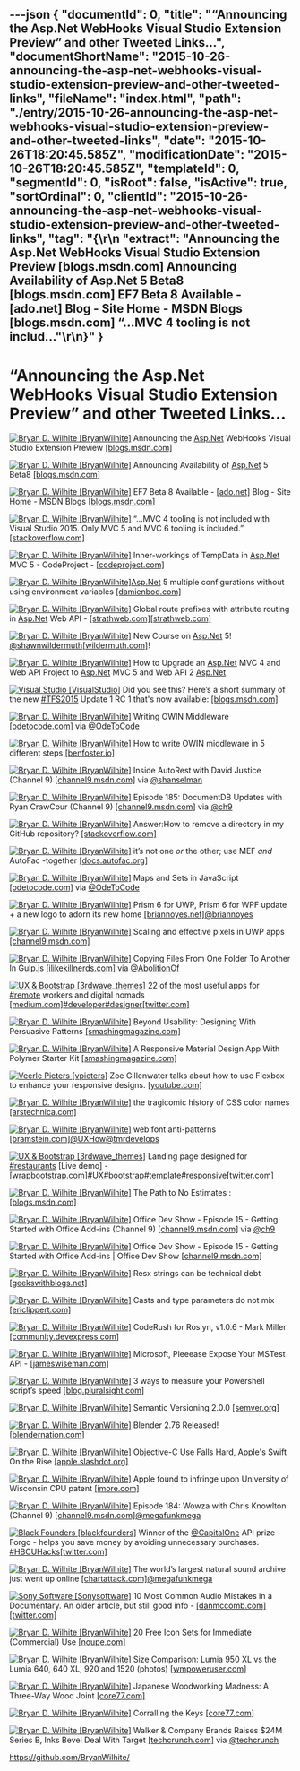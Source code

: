 ---json
{
  "documentId": 0,
  "title": "“Announcing the Asp.Net WebHooks Visual Studio Extension Preview” and other Tweeted Links…",
  "documentShortName": "2015-10-26-announcing-the-asp-net-webhooks-visual-studio-extension-preview-and-other-tweeted-links",
  "fileName": "index.html",
  "path": "./entry/2015-10-26-announcing-the-asp-net-webhooks-visual-studio-extension-preview-and-other-tweeted-links",
  "date": "2015-10-26T18:20:45.585Z",
  "modificationDate": "2015-10-26T18:20:45.585Z",
  "templateId": 0,
  "segmentId": 0,
  "isRoot": false,
  "isActive": true,
  "sortOrdinal": 0,
  "clientId": "2015-10-26-announcing-the-asp-net-webhooks-visual-studio-extension-preview-and-other-tweeted-links",
  "tag": "{\r\n  \"extract\": \"Announcing the Asp.Net WebHooks Visual Studio Extension Preview [blogs.msdn.com]  Announcing Availability of Asp.Net 5 Beta8 [blogs.msdn.com]  EF7 Beta 8 Available - [ado.net]  Blog - Site Home - MSDN Blogs [blogs.msdn.com]  “…MVC 4 tooling is not includ...\"\r\n}"
}
---

# “Announcing the Asp.Net WebHooks Visual Studio Extension Preview” and other Tweeted Links…

[<img alt="Bryan D. Wilhite [BryanWilhite]" src="https://songhay.blob.core.windows.net/shared-social-twitter/BryanWilhite.jpeg">](http://songhayblog.azurewebsites.net/ "Bryan D. Wilhite [BryanWilhite]") Announcing the [Asp.Net](http://www.asp.net/) WebHooks Visual Studio Extension Preview [[blogs.msdn.com]](http://blogs.msdn.com/b/webdev/archive/2015/09/29/announcing-the-asp-net-webhooks-visual-studio-extension-preview.aspx?WT.mc_id=DX_MVP4025064)

[<img alt="Bryan D. Wilhite [BryanWilhite]" src="https://songhay.blob.core.windows.net/shared-social-twitter/BryanWilhite.jpeg">](http://songhayblog.azurewebsites.net/ "Bryan D. Wilhite [BryanWilhite]") Announcing Availability of [Asp.Net](http://www.asp.net/) 5 Beta8 [[blogs.msdn.com]](http://blogs.msdn.com/b/webdev/archive/2015/10/15/announcing-availability-of-asp-net-5-beta8.aspx)

[<img alt="Bryan D. Wilhite [BryanWilhite]" src="https://songhay.blob.core.windows.net/shared-social-twitter/BryanWilhite.jpeg">](http://songhayblog.azurewebsites.net/ "Bryan D. Wilhite [BryanWilhite]") EF7 Beta 8 Available - [[ado.net]](http://ADO.NET) Blog - Site Home - MSDN Blogs [[blogs.msdn.com]](http://blogs.msdn.com/b/adonet/archive/2015/10/15/ef7-beta-8-available.aspx)

[<img alt="Bryan D. Wilhite [BryanWilhite]" src="https://songhay.blob.core.windows.net/shared-social-twitter/BryanWilhite.jpeg">](http://songhayblog.azurewebsites.net/ "Bryan D. Wilhite [BryanWilhite]") “…MVC 4 tooling is not included with Visual Studio 2015. Only MVC 5 and MVC 6 tooling is included.” [[stackoverflow.com]](http://stackoverflow.com/questions/31594763/visual-studio-2015-razor-view-mvc-types-not-recognized/31618080?stw=2#31618080)

[<img alt="Bryan D. Wilhite [BryanWilhite]" src="https://songhay.blob.core.windows.net/shared-social-twitter/BryanWilhite.jpeg">](http://songhayblog.azurewebsites.net/ "Bryan D. Wilhite [BryanWilhite]") Inner-workings of TempData in [Asp.Net](http://www.asp.net/) MVC 5 - CodeProject - [[codeproject.com]](http://www.codeproject.com/Articles/1037946/Inner-workings-of-TempData-in-ASP-NET-MVC)

[<img alt="Bryan D. Wilhite [BryanWilhite]" src="https://songhay.blob.core.windows.net/shared-social-twitter/BryanWilhite.jpeg">](http://songhayblog.azurewebsites.net/ "Bryan D. Wilhite [BryanWilhite]")[Asp.Net](http://www.asp.net/) 5 multiple configurations without using environment variables [[damienbod.com]](http://damienbod.com/2015/10/11/asp-net-5-multiple-configurations-without-using-environment-variables/)

[<img alt="Bryan D. Wilhite [BryanWilhite]" src="https://songhay.blob.core.windows.net/shared-social-twitter/BryanWilhite.jpeg">](http://songhayblog.azurewebsites.net/ "Bryan D. Wilhite [BryanWilhite]") Global route prefixes with attribute routing in [Asp.Net](http://www.asp.net/) Web API - [[strathweb.com]](http://www.strathweb.com/2015/10/global-route-prefixes-with-attribute-routing-in-asp-net-web-api/)[[strathweb.com]](http://www.strathweb.com/2015/10/global-route-prefixes-with-attribute-routing-in-asp-net-web-api/)

[<img alt="Bryan D. Wilhite [BryanWilhite]" src="https://songhay.blob.core.windows.net/shared-social-twitter/BryanWilhite.jpeg">](http://songhayblog.azurewebsites.net/ "Bryan D. Wilhite [BryanWilhite]") New Course on [Asp.Net](http://www.asp.net/) 5! [@shawnwildermuth](http://twitter.com/shawnwildermuth)[[wildermuth.com]](http://wildermuth.com/2015/10/11/New_Course_on_ASP_NET_5)!

[<img alt="Bryan D. Wilhite [BryanWilhite]" src="https://songhay.blob.core.windows.net/shared-social-twitter/BryanWilhite.jpeg">](http://songhayblog.azurewebsites.net/ "Bryan D. Wilhite [BryanWilhite]") How to Upgrade an [Asp.Net](http://www.asp.net/) MVC 4 and Web API Project to [Asp.Net](http://www.asp.net/) MVC 5 and Web API 2 [Asp.Net](http://www.asp.net/mvc/overview/releases/how-to-upgrade-an-aspnet-mvc-4-and-web-api-project-to-aspnet-mvc-5-and-web-api-2)

[<img alt="Visual Studio [VisualStudio]" src="https://songhay.blob.core.windows.net/shared-social-twitter/VisualStudio.png">](http://www.visualstudio.com/ "Visual Studio [VisualStudio]") Did you see this? Here’s a short summary of the new [#TFS2015](http://search.twitter.com/search?q=%23TFS2015) Update 1 RC 1 that's now available: [[blogs.msdn.com]](http://blogs.msdn.com/b/visualstudio/archive/2015/10/09/team-foundation-server-2015-update-1-rc-1.aspx)

[<img alt="Bryan D. Wilhite [BryanWilhite]" src="https://songhay.blob.core.windows.net/shared-social-twitter/BryanWilhite.jpeg">](http://songhayblog.azurewebsites.net/ "Bryan D. Wilhite [BryanWilhite]") Writing OWIN Middleware [[odetocode.com]](http://odetocode.com/blogs/scott/archive/2013/11/11/writing-owin-middleware.aspx) via [@OdeToCode](http://twitter.com/OdeToCode)

[<img alt="Bryan D. Wilhite [BryanWilhite]" src="https://songhay.blob.core.windows.net/shared-social-twitter/BryanWilhite.jpeg">](http://songhayblog.azurewebsites.net/ "Bryan D. Wilhite [BryanWilhite]") How to write OWIN middleware in 5 different steps [[benfoster.io]](http://benfoster.io/blog/how-to-write-owin-middleware-in-5-different-steps)

[<img alt="Bryan D. Wilhite [BryanWilhite]" src="https://songhay.blob.core.windows.net/shared-social-twitter/BryanWilhite.jpeg">](http://songhayblog.azurewebsites.net/ "Bryan D. Wilhite [BryanWilhite]") Inside AutoRest with David Justice (Channel 9) [[channel9.msdn.com]](https://channel9.msdn.com/Shows/Azure-Friday/Inside-AutoRest-with-David-Justice) via [@shanselman](http://twitter.com/shanselman)

[<img alt="Bryan D. Wilhite [BryanWilhite]" src="https://songhay.blob.core.windows.net/shared-social-twitter/BryanWilhite.jpeg">](http://songhayblog.azurewebsites.net/ "Bryan D. Wilhite [BryanWilhite]") Episode 185: DocumentDB Updates with Ryan CrawCour (Channel 9) [[channel9.msdn.com]](https://channel9.msdn.com/Shows/Cloud+Cover/Episode-185-DocDB-Updates-with-Ryan-CrawCour) via [@ch9](http://twitter.com/ch9)

[<img alt="Bryan D. Wilhite [BryanWilhite]" src="https://songhay.blob.core.windows.net/shared-social-twitter/BryanWilhite.jpeg">](http://songhayblog.azurewebsites.net/ "Bryan D. Wilhite [BryanWilhite]") Answer:How to remove a directory in my GitHub repository? [[stackoverflow.com]](http://stackoverflow.com/questions/6313126/how-to-remove-a-directory-in-my-github-repository/6313301?stw=2#6313301)

[<img alt="Bryan D. Wilhite [BryanWilhite]" src="https://songhay.blob.core.windows.net/shared-social-twitter/BryanWilhite.jpeg">](http://songhayblog.azurewebsites.net/ "Bryan D. Wilhite [BryanWilhite]") it’s not one *or* the other; use MEF *and* AutoFac -together [[docs.autofac.org]](http://docs.autofac.org/en/latest/integration/mef.html)

[<img alt="Bryan D. Wilhite [BryanWilhite]" src="https://songhay.blob.core.windows.net/shared-social-twitter/BryanWilhite.jpeg">](http://songhayblog.azurewebsites.net/ "Bryan D. Wilhite [BryanWilhite]") Maps and Sets in JavaScript [[odetocode.com]](http://odetocode.com/blogs/scott/archive/2015/10/14/maps-and-sets-in-javascript.aspx) via [@OdeToCode](http://twitter.com/OdeToCode)

[<img alt="Bryan D. Wilhite [BryanWilhite]" src="https://songhay.blob.core.windows.net/shared-social-twitter/BryanWilhite.jpeg">](http://songhayblog.azurewebsites.net/ "Bryan D. Wilhite [BryanWilhite]") Prism 6 for UWP, Prism 6 for WPF update + a new logo to adorn its new home [[briannoyes.net]](http://briannoyes.net/2015/10/15/prism-update-a-new-logo-to-adorn-its-new-home/)[@briannoyes](http://twitter.com/briannoyes)

[<img alt="Bryan D. Wilhite [BryanWilhite]" src="https://songhay.blob.core.windows.net/shared-social-twitter/BryanWilhite.jpeg">](http://songhayblog.azurewebsites.net/ "Bryan D. Wilhite [BryanWilhite]") Scaling and effective pixels in UWP apps [[channel9.msdn.com]](https://channel9.msdn.com/Blogs/One-Dev-Minute/Scaling-and-effective-pixels-in-UWP-apps)

[<img alt="Bryan D. Wilhite [BryanWilhite]" src="https://songhay.blob.core.windows.net/shared-social-twitter/BryanWilhite.jpeg">](http://songhayblog.azurewebsites.net/ "Bryan D. Wilhite [BryanWilhite]") Copying Files From One Folder To Another In Gulp.js [[ilikekillnerds.com]](http://ilikekillnerds.com/2014/07/copying-files-from-one-folder-to-another-in-gulp-js/) via [@AbolitionOf](http://twitter.com/AbolitionOf)

[<img alt="UX & Bootstrap [3rdwave_themes]" src="https://songhay.blob.core.windows.net/shared-social-twitter/3rdwave_themes.png">](http://themes.3rdwavemedia.com/ "UX & Bootstrap [3rdwave_themes]") 22 of the most useful apps for [#remote](http://search.twitter.com/search?q=%23remote) workers and digital nomads [[medium.com]](https://medium.com/life-learning/22-of-the-most-useful-apps-for-remote-workers-and-digital-nomads-727d05f0bc35?utm_content=buffer1bf46&utm_medium=social&utm_source=twitter.com&utm_campaign=buffer)[#developer](http://search.twitter.com/search?q=%23developer)[#designer](http://search.twitter.com/search?q=%23designer)[[twitter.com]](https://twitter.com/3rdwave_themes/status/656417619998822400/photo/1)

[<img alt="Bryan D. Wilhite [BryanWilhite]" src="https://songhay.blob.core.windows.net/shared-social-twitter/BryanWilhite.jpeg">](http://songhayblog.azurewebsites.net/ "Bryan D. Wilhite [BryanWilhite]") Beyond Usability: Designing With Persuasive Patterns [[smashingmagazine.com]](http://www.smashingmagazine.com/2015/10/beyond-usability-designing-with-persuasive-patterns/)

[<img alt="Bryan D. Wilhite [BryanWilhite]" src="https://songhay.blob.core.windows.net/shared-social-twitter/BryanWilhite.jpeg">](http://songhayblog.azurewebsites.net/ "Bryan D. Wilhite [BryanWilhite]") A Responsive Material Design App With Polymer Starter Kit [[smashingmagazine.com]](http://www.smashingmagazine.com/2015/10/responsive-material-design-app-with-polymer-starter-kit/)

[<img alt="Veerle Pieters [vpieters]" src="https://songhay.blob.core.windows.net/shared-social-twitter/vpieters.png">](http://veerle.duoh.com/ "Veerle Pieters [vpieters]") Zoe Gillenwater talks about how to use Flexbox to enhance your responsive designs. [[youtube.com]](https://www.youtube.com/watch?v=_98SE8WUvLk&feature=youtu.be&list=PL37ZVnwpeshHoV6GgvG9WWAP6rjnEdAs9)

[<img alt="Bryan D. Wilhite [BryanWilhite]" src="https://songhay.blob.core.windows.net/shared-social-twitter/BryanWilhite.jpeg">](http://songhayblog.azurewebsites.net/ "Bryan D. Wilhite [BryanWilhite]") the tragicomic history of CSS color names [[arstechnica.com]](http://arstechnica.com/information-technology/2015/10/tomato-versus-ff6347-the-tragicomic-history-of-css-color-names/)

[<img alt="Bryan D. Wilhite [BryanWilhite]" src="https://songhay.blob.core.windows.net/shared-social-twitter/BryanWilhite.jpeg">](http://songhayblog.azurewebsites.net/ "Bryan D. Wilhite [BryanWilhite]") web font anti-patterns [[bramstein.com]](http://bramstein.com/writing/web-font-anti-patterns.html)[@UXHow](http://twitter.com/UXHow)[@tmrdevelops](http://twitter.com/tmrdevelops)

[<img alt="UX & Bootstrap [3rdwave_themes]" src="https://songhay.blob.core.windows.net/shared-social-twitter/3rdwave_themes.png">](http://themes.3rdwavemedia.com/ "UX & Bootstrap [3rdwave_themes]") Landing page designed for [#restaurants](http://search.twitter.com/search?q=%23restaurants) [Live demo] - [[wrapbootstrap.com]](http://wrapbootstrap.com/preview/WB0F50S22)[#UX](http://search.twitter.com/search?q=%23UX)[#bootstrap](http://search.twitter.com/search?q=%23bootstrap)[#template](http://search.twitter.com/search?q=%23template)[#responsive](http://search.twitter.com/search?q=%23responsive)[[twitter.com]](https://twitter.com/3rdwave_themes/status/653967704131530753/photo/1)

[<img alt="Bryan D. Wilhite [BryanWilhite]" src="https://songhay.blob.core.windows.net/shared-social-twitter/BryanWilhite.jpeg">](http://songhayblog.azurewebsites.net/ "Bryan D. Wilhite [BryanWilhite]") The Path to No Estimates : [[blogs.msdn.com]](http://blogs.msdn.com/b/cdndevs/archive/2015/10/15/the-path-to-no-estimates.aspx)

[<img alt="Bryan D. Wilhite [BryanWilhite]" src="https://songhay.blob.core.windows.net/shared-social-twitter/BryanWilhite.jpeg">](http://songhayblog.azurewebsites.net/ "Bryan D. Wilhite [BryanWilhite]") Office Dev Show - Episode 15 - Getting Started with Office Add-ins (Channel 9) [[channel9.msdn.com]](https://channel9.msdn.com/Shows/Office-Dev-Show/Office-Dev-Show-Episode-15-Getting-Started-with-Office-Add-ins) via [@ch9](http://twitter.com/ch9)

[<img alt="Bryan D. Wilhite [BryanWilhite]" src="https://songhay.blob.core.windows.net/shared-social-twitter/BryanWilhite.jpeg">](http://songhayblog.azurewebsites.net/ "Bryan D. Wilhite [BryanWilhite]") Office Dev Show - Episode 15 - Getting Started with Office Add-ins | Office Dev Show [[channel9.msdn.com]](https://channel9.msdn.com/Shows/Office-Dev-Show/Office-Dev-Show-Episode-15-Getting-Started-with-Office-Add-ins)

[<img alt="Bryan D. Wilhite [BryanWilhite]" src="https://songhay.blob.core.windows.net/shared-social-twitter/BryanWilhite.jpeg">](http://songhayblog.azurewebsites.net/ "Bryan D. Wilhite [BryanWilhite]") Resx strings can be technical debt [[geekswithblogs.net]](http://geekswithblogs.net/Aligned/archive/2015/10/14/resx-strings-can-be-technical-debt.aspx)

[<img alt="Bryan D. Wilhite [BryanWilhite]" src="https://songhay.blob.core.windows.net/shared-social-twitter/BryanWilhite.jpeg">](http://songhayblog.azurewebsites.net/ "Bryan D. Wilhite [BryanWilhite]") Casts and type parameters do not mix [[ericlippert.com]](http://ericlippert.com/2015/10/14/casts-and-type-parameters-do-not-mix/)

[<img alt="Bryan D. Wilhite [BryanWilhite]" src="https://songhay.blob.core.windows.net/shared-social-twitter/BryanWilhite.jpeg">](http://songhayblog.azurewebsites.net/ "Bryan D. Wilhite [BryanWilhite]") CodeRush for Roslyn, v1.0.6 - Mark Miller [[community.devexpress.com]](https://community.devexpress.com/blogs/markmiller/archive/2015/10/15/coderush-for-roslyn-v1-0-6.aspx)

[<img alt="Bryan D. Wilhite [BryanWilhite]" src="https://songhay.blob.core.windows.net/shared-social-twitter/BryanWilhite.jpeg">](http://songhayblog.azurewebsites.net/ "Bryan D. Wilhite [BryanWilhite]") Microsoft, Pleeease Expose Your MSTest API - [[jameswiseman.com]](http://www.jameswiseman.com/blog/2015/10/13/microsoft-pleeease-expose-your-mstest-api/?utm_campaign=shareaholic&utm_medium=twitter&utm_source=socialnetwork)

[<img alt="Bryan D. Wilhite [BryanWilhite]" src="https://songhay.blob.core.windows.net/shared-social-twitter/BryanWilhite.jpeg">](http://songhayblog.azurewebsites.net/ "Bryan D. Wilhite [BryanWilhite]") 3 ways to measure your Powershell script’s speed [[blog.pluralsight.com]](http://blog.pluralsight.com/measure-powershell-scripts-speed)

[<img alt="Bryan D. Wilhite [BryanWilhite]" src="https://songhay.blob.core.windows.net/shared-social-twitter/BryanWilhite.jpeg">](http://songhayblog.azurewebsites.net/ "Bryan D. Wilhite [BryanWilhite]") Semantic Versioning 2.0.0 [[semver.org]](http://semver.org/)

[<img alt="Bryan D. Wilhite [BryanWilhite]" src="https://songhay.blob.core.windows.net/shared-social-twitter/BryanWilhite.jpeg">](http://songhayblog.azurewebsites.net/ "Bryan D. Wilhite [BryanWilhite]") Blender 2.76 Released! [[blendernation.com]](http://www.blendernation.com/2015/10/12/blender-2-76-released/)

[<img alt="Bryan D. Wilhite [BryanWilhite]" src="https://songhay.blob.core.windows.net/shared-social-twitter/BryanWilhite.jpeg">](http://songhayblog.azurewebsites.net/ "Bryan D. Wilhite [BryanWilhite]") Objective-C Use Falls Hard, Apple's Swift On the Rise [[apple.slashdot.org]](http://apple.slashdot.org/story/15/10/13/2132204/objective-c-use-falls-hard-apples-swift-on-the-rise)

[<img alt="Bryan D. Wilhite [BryanWilhite]" src="https://songhay.blob.core.windows.net/shared-social-twitter/BryanWilhite.jpeg">](http://songhayblog.azurewebsites.net/ "Bryan D. Wilhite [BryanWilhite]") Apple found to infringe upon University of Wisconsin CPU patent [[imore.com]](http://www.imore.com/apple-found-infringe-upon-university-wisconsin-cpu-patent)

[<img alt="Bryan D. Wilhite [BryanWilhite]" src="https://songhay.blob.core.windows.net/shared-social-twitter/BryanWilhite.jpeg">](http://songhayblog.azurewebsites.net/ "Bryan D. Wilhite [BryanWilhite]") Episode 184: Wowza with Chris Knowlton (Channel 9) [[channel9.msdn.com]](https://channel9.msdn.com/Shows/Cloud+Cover/Episode-184-Wowza-with-Chris-Knowlton)[@megafunkmega](http://twitter.com/megafunkmega)

[<img alt="Black Founders [blackfounders]" src="https://songhay.blob.core.windows.net/shared-social-twitter/blackfounders.png">](http://www.blackfounders.com/ "Black Founders [blackfounders]") Winner of the [@CapitalOne](http://twitter.com/CapitalOne) API prize - Forgo - helps you save money by avoiding unnecessary purchases. [#HBCUHacks](http://search.twitter.com/search?q=%23HBCUHacks)[[twitter.com]](https://twitter.com/blackfounders/status/653393188267380736/photo/1)

[<img alt="Bryan D. Wilhite [BryanWilhite]" src="https://songhay.blob.core.windows.net/shared-social-twitter/BryanWilhite.jpeg">](http://songhayblog.azurewebsites.net/ "Bryan D. Wilhite [BryanWilhite]") The world’s largest natural sound archive just went up online [[chartattack.com]](http://www.chartattack.com/news/2015/08/06/worlds-largest-natural-sound-archive/)[@megafunkmega](http://twitter.com/megafunkmega)

[<img alt="Sony Software [Sonysoftware]" src="https://songhay.blob.core.windows.net/shared-social-twitter/Sonysoftware.jpg">](http://www.sonycreativesoftware.com/ "Sony Software [Sonysoftware]") 10 Most Common Audio Mistakes in a Documentary. An older article, but still good info - [[danmccomb.com]](http://www.danmccomb.com/tips/10-most-common-film-audio-mistakes/)[[twitter.com]](https://twitter.com/Sonysoftware/status/653967254992908288/photo/1)

[<img alt="Bryan D. Wilhite [BryanWilhite]" src="https://songhay.blob.core.windows.net/shared-social-twitter/BryanWilhite.jpeg">](http://songhayblog.azurewebsites.net/ "Bryan D. Wilhite [BryanWilhite]") 20 Free Icon Sets for Immediate (Commercial) Use [[noupe.com]](http://www.noupe.com/essentials/icons-fonts/20-free-icon-sets-for-immediate-commercial-use-93441.html)

[<img alt="Bryan D. Wilhite [BryanWilhite]" src="https://songhay.blob.core.windows.net/shared-social-twitter/BryanWilhite.jpeg">](http://songhayblog.azurewebsites.net/ "Bryan D. Wilhite [BryanWilhite]") Size Comparison: Lumia 950 XL vs the Lumia 640, 640 XL, 920 and 1520 (photos) [[wmpoweruser.com]](http://wmpoweruser.com/size-comparison-lumia-950-xl-vs-the-lumia-640-640-xl-920-and-1520-photos/)

[<img alt="Bryan D. Wilhite [BryanWilhite]" src="https://songhay.blob.core.windows.net/shared-social-twitter/BryanWilhite.jpeg">](http://songhayblog.azurewebsites.net/ "Bryan D. Wilhite [BryanWilhite]") Japanese Woodworking Madness: A Three-Way Wood Joint [[core77.com]](http://www.core77.com//posts/41624/Japanese-Woodworking-Madness-A-Three-Way-Wood-Joint)

[<img alt="Bryan D. Wilhite [BryanWilhite]" src="https://songhay.blob.core.windows.net/shared-social-twitter/BryanWilhite.jpeg">](http://songhayblog.azurewebsites.net/ "Bryan D. Wilhite [BryanWilhite]") Corralling the Keys [[core77.com]](http://www.core77.com/posts/41695/Corralling-the-Keys)

[<img alt="Bryan D. Wilhite [BryanWilhite]" src="https://songhay.blob.core.windows.net/shared-social-twitter/BryanWilhite.jpeg">](http://songhayblog.azurewebsites.net/ "Bryan D. Wilhite [BryanWilhite]") Walker & Company Brands Raises $24M Series B, Inks Bevel Deal With Target [[techcrunch.com]](http://techcrunch.com/2015/09/28/walker-company-brands-raises-24m-series-b-inks-bevel-deal-with-target/) via [@techcrunch](http://twitter.com/techcrunch)

<https://github.com/BryanWilhite/>

